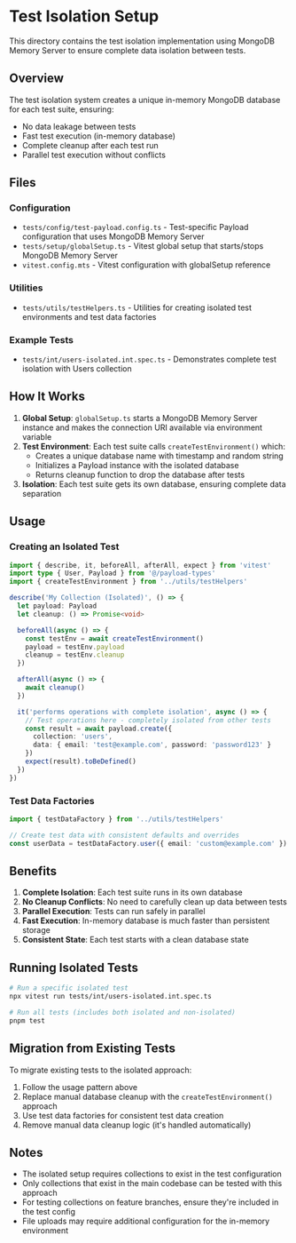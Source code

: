 # Test Isolation Setup

This directory contains the test isolation implementation using MongoDB Memory Server to ensure complete data isolation between tests.

## Overview

The test isolation system creates a unique in-memory MongoDB database for each test suite, ensuring:
- No data leakage between tests
- Fast test execution (in-memory database)
- Complete cleanup after each test run
- Parallel test execution without conflicts

## Files

### Configuration
- `tests/config/test-payload.config.ts` - Test-specific Payload configuration that uses MongoDB Memory Server
- `tests/setup/globalSetup.ts` - Vitest global setup that starts/stops MongoDB Memory Server
- `vitest.config.mts` - Vitest configuration with globalSetup reference

### Utilities
- `tests/utils/testHelpers.ts` - Utilities for creating isolated test environments and test data factories

### Example Tests
- `tests/int/users-isolated.int.spec.ts` - Demonstrates complete test isolation with Users collection

## How It Works

1. **Global Setup**: `globalSetup.ts` starts a MongoDB Memory Server instance and makes the connection URI available via environment variable
2. **Test Environment**: Each test suite calls `createTestEnvironment()` which:
   - Creates a unique database name with timestamp and random string
   - Initializes a Payload instance with the isolated database
   - Returns cleanup function to drop the database after tests
3. **Isolation**: Each test suite gets its own database, ensuring complete data separation

## Usage

### Creating an Isolated Test

```typescript
import { describe, it, beforeAll, afterAll, expect } from 'vitest'
import type { User, Payload } from '@/payload-types'
import { createTestEnvironment } from '../utils/testHelpers'

describe('My Collection (Isolated)', () => {
  let payload: Payload
  let cleanup: () => Promise<void>

  beforeAll(async () => {
    const testEnv = await createTestEnvironment()
    payload = testEnv.payload
    cleanup = testEnv.cleanup
  })

  afterAll(async () => {
    await cleanup()
  })

  it('performs operations with complete isolation', async () => {
    // Test operations here - completely isolated from other tests
    const result = await payload.create({
      collection: 'users',
      data: { email: 'test@example.com', password: 'password123' }
    })
    expect(result).toBeDefined()
  })
})
```

### Test Data Factories

```typescript
import { testDataFactory } from '../utils/testHelpers'

// Create test data with consistent defaults and overrides
const userData = testDataFactory.user({ email: 'custom@example.com' })
```

## Benefits

1. **Complete Isolation**: Each test suite runs in its own database
2. **No Cleanup Conflicts**: No need to carefully clean up data between tests
3. **Parallel Execution**: Tests can run safely in parallel
4. **Fast Execution**: In-memory database is much faster than persistent storage
5. **Consistent State**: Each test starts with a clean database state

## Running Isolated Tests

```bash
# Run a specific isolated test
npx vitest run tests/int/users-isolated.int.spec.ts

# Run all tests (includes both isolated and non-isolated)
pnpm test
```

## Migration from Existing Tests

To migrate existing tests to the isolated approach:

1. Follow the usage pattern above
2. Replace manual database cleanup with the `createTestEnvironment()` approach
3. Use test data factories for consistent test data creation
4. Remove manual data cleanup logic (it's handled automatically)

## Notes

- The isolated setup requires collections to exist in the test configuration
- Only collections that exist in the main codebase can be tested with this approach
- For testing collections on feature branches, ensure they're included in the test config
- File uploads may require additional configuration for the in-memory environment
